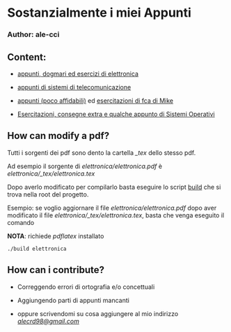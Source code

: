 # Sostanzialmente i miei Appunti
### Author: ale-cci

## Content:

* [appunti, dogmari ed esercizi di elettronica](https://github.com/ale-cci/Appunti/tree/master/elettronica)

* [appunti di sistemi di telecomunicazione](https://github.com/ale-cci/Appunti/tree/master/sdt)

* [appunti (poco affidabili)](https://github.com/ale-cci/Appunti/tree/master/fca) ed [esercitazioni di fca di Mike](https://github.com/ale-cci/Appunti/tree/master/fca/esercizi)

* [Esercitazioni, consegne extra e qualche appunto di Sistemi Operativi](https://github.com/ale-cci/Appunti/tree/master/ubungu)

## How can modify a pdf?

Tutti i sorgenti dei pdf sono dento la cartella *_tex* dello stesso pdf.

Ad esempio il sorgente di *elettronica/elettronica.pdf* è *elettronica/_tex/elettronica.tex*

Dopo averlo modificato per compilarlo basta eseguire lo script [build](https://github.com/ale-cci/Appunti/blob/master/build) che si trova nella root del progetto.

Esempio: se voglio aggiornare il file *elettronica/elettronica.pdf* dopo aver modificato il file *elettronica/_tex/elettronica.tex*, basta che venga eseguito il comando

**NOTA**: richiede *pdflatex* installato

```
./build elettronica
```

## How can i contribute?

* Correggendo errori di ortografia e/o concettuali

* Aggiungendo parti di appunti mancanti

* oppure scrivendomi su cosa aggiungere al mio indirizzo *alecrd98@gmail.com*


